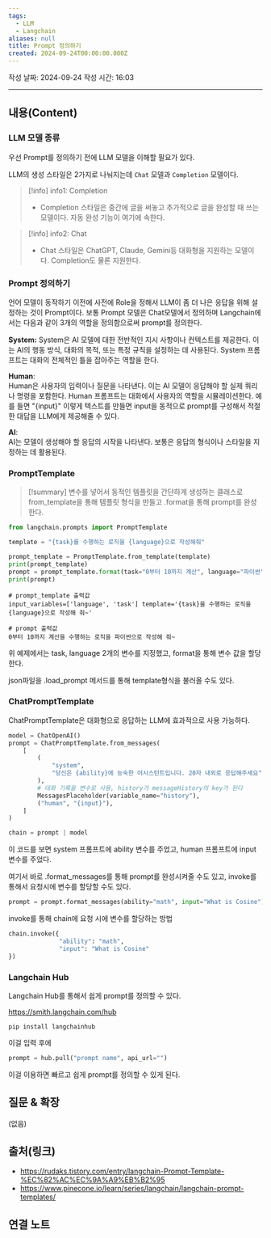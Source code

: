 ```yaml
---
tags:
  - LLM
  - Langchain
aliases: null
title: Prompt 정의하기
created: 2024-09-24T00:00:00.000Z
---
```

작성 날짜: 2024-09-24
작성 시간: 16:03


----
## 내용(Content)

### LLM 모델 종류

우선 Prompt를 정의하기 전에 LLM 모델을 이해할 필요가 있다.

LLM의 생성 스타일은 2가지로 나눠지는데 `Chat` 모델과 `Completion` 모델이다.


>[!info] info1: Completion
>- Completion 스타일은 중간에 글을 써놓고 추가적으로 글을 완성할 때 쓰는 모델이다. 자동 완성 기능이 여기에 속한다.
>

>[!info] info2: Chat
>- Chat 스타일은 ChatGPT, Claude, Gemini등 대화형을 지원하는 모델이다. Completion도 물론 지원한다.

### Prompt 정의하기

언어 모델이 동작하기 이전에 사전에 Role을 정해서 LLM이 좀 더 나은 응답을 위해 설정하는 것이 Prompt이다. 보통 Prompt 모델은 Chat모델에서 정의하며 Langchain에서는 다음과 같이 3개의 역할을 정의함으로써 prompt를 정의한다.

**System:**
System은 AI 모델에 대한 전반적인 지시 사항이나 컨텍스트를 제공한다. 이는 AI의 행동 방식, 대화의 목적, 또는 특정 규칙을 설정하는 데 사용된다. System 프롬프트는 대화의 전체적인 틀을 잡아주는 역할을 한다.

**Human**:  
Human은 사용자의 입력이나 질문을 나타낸다. 이는 AI 모델이 응답해야 할 실제 쿼리나 명령을 포함한다. Human 프롬프트는 대화에서 사용자의 역할을 시뮬레이션한다. 예를 들면 "{input}" 이렇게 텍스트를 만들면 input을 동적으로 prompt를 구성해서 적절한 대답을 LLM에게 제공해줄 수 있다.

**AI**:  
AI는 모델이 생성해야 할 응답의 시작을 나타낸다. 보통은 응답의 형식이나 스타일을 지정하는 데 활용된다.

### PromptTemplate

>[!summary]
> 변수를 넣어서 동적인 템플릿을 간단하게 생성하는 클래스로 from_template을 통해 템플릿 형식을 만들고 .format을 통해 prompt를 완성한다.

```python
from langchain.prompts import PromptTemplate

template = "{task}를 수행하는 로직을 {language}으로 작성해줘"

prompt_template = PromptTemplate.from_template(template)
print(prompt_template)
prompt = prompt_template.format(task="0부터 10까지 계산", language="파이썬")
print(prompt)
```


```
# prompt_template 출력값
input_variables=['language', 'task'] template='{task}을 수행하는 로직을 {language}으로 작성해 줘~'

# prompt 출력값
0부터 10까지 계산을 수행하는 로직을 파이썬으로 작성해 줘~
```

위 예제에서는 task, language 2개의 변수를 지정했고, format을 통해 변수 값을 할당한다.

json파일을 .load_prompt 메서드를 통해 template형식을 불러올 수도 있다.


### ChatPromptTemplate

ChatPromptTemplate은 대화형으로 응답하는 LLM에 효과적으로 사용 가능하다.

```python
model = ChatOpenAI()
prompt = ChatPromptTemplate.from_messages(
    [
        (
            "system",
            "당신은 {ability}에 능숙한 어시스턴트입니다. 20자 내외로 응답해주세요"
        ),
        # 대화 기록을 변수로 사용, history가 messageHistory의 key가 된다
        MessagesPlaceholder(variable_name="history"),
        ("human", "{input}"),
    ]
)

chain = prompt | model
```

이 코드를 보면 system 프롬프트에 ability 변수를 주었고, human 프롬프트에 input 변수를 주었다.

여기서 바로 .format_messages를 통해 prompt를 완성시켜줄 수도 있고, invoke를 통해서 요청시에 변수를 할당할 수도 있다.

```python
prompt = prompt.format_messages(ability="math", input="What is Cosine")
```

invoke를 통해 chain에 요청 시에 변수를 할당하는 방법

```python
chain.invoke({
			  "ability": "math",
			  "input": "What is Cosine"
})
```

### Langchain Hub

Langchain Hub를 통해서 쉽게 prompt를 정의할 수 있다.

https://smith.langchain.com/hub

```shell
pip install langchainhub
```

이걸 입력 후에

```python
prompt = hub.pull("prompt name", api_url="")
```

이걸 이용하면 빠르고 쉽게 prompt를 정의할 수 있게 된다.

## 질문 & 확장

(없음)

## 출처(링크)

- https://rudaks.tistory.com/entry/langchain-Prompt-Template-%EC%82%AC%EC%9A%A9%EB%B2%95
- https://www.pinecone.io/learn/series/langchain/langchain-prompt-templates/
## 연결 노트


